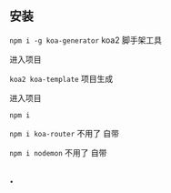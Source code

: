 ## 安装

`npm i -g koa-generator` koa2 脚手架工具

进入项目

`koa2 koa-template` 项目生成

进入项目

`npm i `

`npm i koa-router` 不用了 自带

`npm i nodemon` 不用了 自带

## ·
